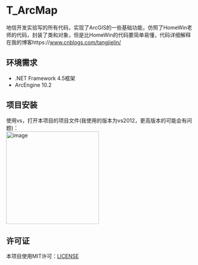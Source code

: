 # T_ArcMap
地信开发实验写的所有代码，实现了ArcGIS的一些基础功能，仿照了HomeWin老师的代码，封装了类和对象，但是比HomeWin的代码要简单易懂，代码详细解释在我的博客https://www.cnblogs.com/tangjielin/

## 环境需求
- .NET Framework 4.5框架
- ArcEngine 10.2

## 项目安装
使用vs，打开本项目的项目文件(我使用的版本为vs2012，更高版本的可能会有问题)：<br/>
<img src="https://github.com/Weltra/T_ArcMap/assets/140082971/ab7a27c8-1a2d-45ec-aced-b3e93767c6f5" alt="image" style="width:250px;" />

## 许可证
本项目使用MIT许可：[LICENSE](./LICENSE)




